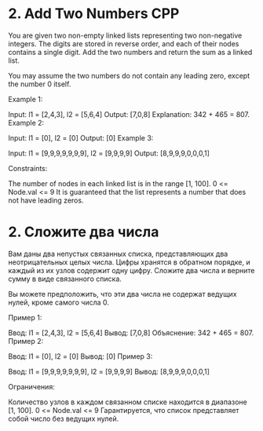 # 2. Add Two Numbers CPP

You are given two non-empty linked lists representing two non-negative integers. The digits are stored in reverse order, and each of their nodes contains a single digit. Add the two numbers and return the sum as a linked list.

You may assume the two numbers do not contain any leading zero, except the number 0 itself.

 

Example 1:


Input: l1 = [2,4,3], l2 = [5,6,4]
Output: [7,0,8]
Explanation: 342 + 465 = 807.
Example 2:

Input: l1 = [0], l2 = [0]
Output: [0]
Example 3:

Input: l1 = [9,9,9,9,9,9,9], l2 = [9,9,9,9]
Output: [8,9,9,9,0,0,0,1]
 

Constraints:

The number of nodes in each linked list is in the range [1, 100].
0 <= Node.val <= 9
It is guaranteed that the list represents a number that does not have leading zeros.


# 2. Сложите два числа

Вам даны два непустых связанных списка, представляющих два неотрицательных целых числа. Цифры хранятся в обратном порядке, и каждый из их узлов содержит одну цифру. Сложите два числа и верните сумму в виде связанного списка.

Вы можете предположить, что эти два числа не содержат ведущих нулей, кроме самого числа 0.

 

Пример 1:


Ввод: l1 = [2,4,3], l2 = [5,6,4]
Вывод: [7,0,8]
Объяснение: 342 + 465 = 807.
Пример 2:

Ввод: l1 = [0], l2 = [0]
Вывод: [0]
Пример 3:

Ввод: l1 = [9,9,9,9,9,9,9], l2 = [9,9,9,9]
Вывод: [8,9,9,9,0,0,0,1]
 

Ограничения:

Количество узлов в каждом связанном списке находится в диапазоне [1, 100].
0 <= Node.val <= 9
Гарантируется, что список представляет собой число без ведущих нулей.